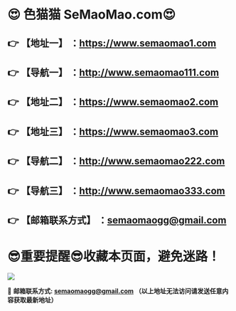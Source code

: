 # :heart_eyes: 色猫猫 SeMaoMao.com:heart_eyes:
 :point_right: 【地址一】 ：https://www.semaomao1.com
------
:point_right: 【导航一】 ：http://www.semaomao111.com
------
:point_right: 【地址二】 ：https://www.semaomao2.com
------
:point_right: 【地址三】 ：https://www.semaomao3.com
------
:point_right: 【导航二】 ：http://www.semaomao222.com
------
:point_right: 【导航三】 ：http://www.semaomao333.com
------
:point_right: 【邮箱联系方式】 ：semaomaogg@gmail.com
------
:sunglasses:重要提醒:sunglasses:收藏本页面，避免迷路！
==

![](https://ae01.alicdn.com/kf/U2e0cdac66b94443ba4ee66790e532dc05.png)

:e-mail: __邮箱联系方式: semaomaogg@gmail.com （以上地址无法访问请发送任意内容获取最新地址）__
